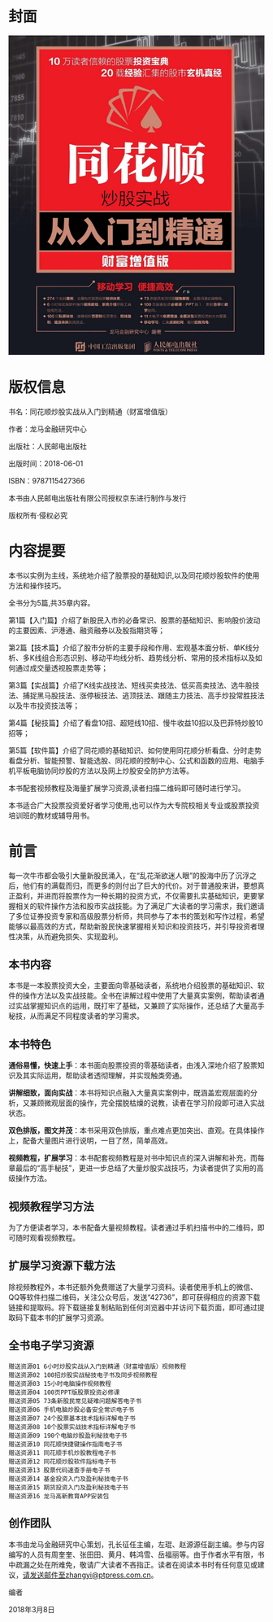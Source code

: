 # 封面

![image-20221107204635350](./images/image-20221107204635350.png)

# 版权信息

书名：同花顺炒股实战从入门到精通（财富增值版）

作者：龙马金融研究中心

出版社：人民邮电出版社

出版时间：2018-06-01

ISBN：9787115427366

本书由人民邮电出版社有限公司授权京东进行制作与发行

版权所有·侵权必究

# 内容提要

本书以实例为主线，系统地介绍了股票投的基础知识,以及同花顺炒股软件的使用方法和操作技巧。

全书分为5篇,共35章内容。

第1篇【入门篇】介绍了新股民入市的必备常识、股票的基础知识、影响股价波动的主要因素、沪港通、融资融券以及股指期货等；

第2篇【技术篇】介绍了股市分析的主要手段和作用、宏观基本面分析、单K线分析、多K线组合形态识别、移动平均线分析、趋势线分析、常用的技术指标以及如何通过成交量透视股票走势等；

第3篇【实战篇】介绍了K线实战技法、短线买卖技法、低买高卖技法、选牛股技法、捕捉黑马股技法、涨停板技法、逃顶技法、跟随主力技法、高手炒投常胜技法以及牛市投资技法等；

第4篇【秘技篇】介绍了看盘10招、超短线10招、慢牛收益10招以及巴菲特炒股10招等；

第5篇【软件篇】介绍了同花顺的基础知识、如何使用同花顺分析看盘、分时走势看盘分析、智能预警、智能选股、同花顺的控制中心、公式和函数的应用、电脑手机平板电脑协同炒股的方法以及网上炒股安全防护方法等。

本书配套视频教程及海量扩展学习资源,读者扫描二维码即可随时进行学习。

本书适合广大投票投资爱好者学习使用,也可以作为大专院校相关专业或股票投资培训班的教材或辅导用书。



# 前言

每一次牛市都会吸引大量新股民涌入，在“乱花渐欲迷人眼”的股海中历了沉浮之后，他们有的满载而归，而更多的则付出了巨大的代价。对于普通股来讲，要想真正盈利，并进而将股票作为一种长期的投资方式，不仅需要扎实基础知识，更要掌握相关的软件操作方法和股市实战技能。为了满足广大读者的学习需求，我们邀请了多位证券投资专家和高级股票分析师，共同参与了本书的策划和写作过程，希望能够以最高效的方式，帮助新股民快速掌握相关知识和投资技巧，并引导投资者理性决策，从而避免损失、实现盈利。

## 本书内容

本书是一本股票投资大全，主要面向零基础读者，系统地介绍股票的基础知识、软件的操作方法以及实战技能。全书在讲解过程中使用了大量真实案例，帮助读者通过实战掌握知识点的运用，既打牢了基础，又兼顾了实际操作，还总结了大量高手秘技，从而满足不同程度读者的学习需求。

## 本书特色

**通俗易懂，快速上手**：本书面向股票投资的零基础读者，由浅入深地介绍了股票知识及其实际运用，帮助读者透彻理解，并实现触类旁通。

**讲解细致，面向实战**：本书将知识点融入大量真实案例中，既涵盖宏观层面的分析，又兼顾微观层面的操作，完全摆脱枯燥的说教，读者在学习阶段即可进入实战状态。

**双色排版，图文并茂**：本书采用双色排版，重点难点更加突出、直观。在具体操作上，配备大量图片进行说明，一目了然，简单高效。

**视频教程，扩展学习**：本书配套视频教程是对书中知识点的深入讲解和补充，而每章最后的“高手秘技”，更进一步总结了大量炒股实战技巧，为读者提供了实用的高级操作方法。

## 视频教程学习方法

为了方便读者学习，本书配备大量视频教程。读者通过手机扫描书中的二维码，即可随时观看视频教程。

## 扩展学习资源下载方法

除视频教程外，本书还额外免费赠送了大量学习资料。读者使用手机上的微信、QQ等软件扫描二维码，关注公众号后，发送“42736”，即可获得相应的资源下载链接和提取码。将下载链接复制粘贴到任何浏览器中并访问下载页面，即可通过提取码下载本书的扩展学习资源。

## 全书电子学习资源

```
赠送资源01 6小时炒股实战从入门到精通（财富增值版）视频教程
赠送资源02 100招炒股实战秘技电子书及同步视频教程
赠送资源03 15小时电脑操作视频教程
赠送资源04 100页PPT版股票投资必修课
赠送资源05 73条新股民常见疑难问题解答电子书
赠送资源06 手机电脑炒股必备安全常识电子书
赠送资源07 24个股票基本技术指标详解电子书
赠送资源08 10个股票实战技术指标详解电子书
赠送资源09 190个电脑炒股盈利秘技电子书
赠送资源10 同花顺快捷键操作指南电子书
赠送资源11 同花顺手机炒股教程电子书
赠送资源12 同花顺炒股软件指标电子书
赠送资源13 股票代码速查手册电子书
赠送资源14 基金投资入门及盈利秘技电子书
赠送资源15 期货投资入门及盈利秘技电子书
赠送资源16 龙马高新教育APP安装包
```



## 创作团队

本书由龙马金融研究中心策划，孔长征任主编，左琨、赵源源任副主编。参与内容编写的人员有周奎奎、张田田、黄月、韩鸿雪、岳福丽等。由于作者水平有限，书中疏漏之处在所难免，敬请广大读者不吝指正。读者在阅读本书时有任何意见或建议，请发送邮件至zhangyi@ptpress.com.cn。



编者

2018年3月8日